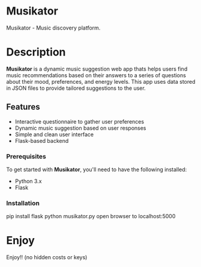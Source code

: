 # Musikator
Musikator - Music discovery platform.

# Description

**Musikator** is a dynamic music suggestion web app thats helps users find music recommendations based on their answers to a series of questions about their mood, preferences, and energy levels. This app uses data stored in JSON files to provide tailored suggestions to the user.

## Features

- Interactive questionnaire to gather user preferences
- Dynamic music suggestion based on user responses
- Simple and clean user interface
- Flask-based backend

### Prerequisites

To get started with **Musikator**, you'll need to have the following installed:

- Python 3.x
- Flask

### Installation

pip install flask
python musikator.py
open browser to localhost:5000

# Enjoy 
Enjoy!! (no hidden costs or keys)
